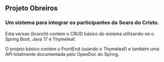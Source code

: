 ## Projeto Obreiros
### Um sistema para integrar os participantes da Seara do Cristo.

Esta versao (branch) contem o CRUD básico do sistema utilizando-se o Spring Boot, Java 17 e Thymeleaf.

O projeto básico contém o FrontEnd (usando o Thymeleaf) e também uma API totalmente documentada pelo OpenDoc do Spring.

